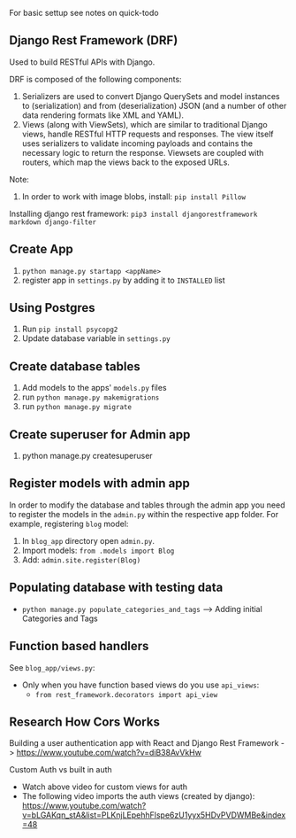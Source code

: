 For basic settup see notes on quick-todo

## Django Rest Framework (DRF)

Used to build RESTful APIs with Django.

DRF is composed of the following components:

1. Serializers are used to convert Django QuerySets and model instances to (serialization) and from (deserialization) JSON (and a number of other data rendering formats like XML and YAML).
2. Views (along with ViewSets), which are similar to traditional Django views, handle RESTful HTTP requests and responses. The view itself uses serializers to validate incoming payloads and contains the necessary logic to return the response. Viewsets are coupled with routers, which map the views back to the exposed URLs.

Note:

1. In order to work with image blobs, install:
   `pip install Pillow`

Installing django rest framework:
`pip3 install djangorestframework markdown django-filter`

## Create App

1. `python manage.py startapp <appName>`
2. register app in `settings.py` by adding it to `INSTALLED` list

## Using Postgres

1. Run `pip install psycopg2`
2. Update database variable in `settings.py`

## Create database tables

1. Add models to the apps' `models.py` files
2. run `python manage.py makemigrations`
3. run `python manage.py migrate`

## Create superuser for Admin app

1. python manage.py createsuperuser

## Register models with admin app

In order to modify the database and tables through the admin app you need to register the models in the `admin.py` within the respective app folder. For example, registering `blog` model:

1. In `blog_app` directory open `admin.py`.
2. Import models: `from .models import Blog`
3. Add: `admin.site.register(Blog)`

## Populating database with testing data

- `python manage.py populate_categories_and_tags` --> Adding initial Categories and Tags

## Function based handlers

See `blog_app/views.py`:

- Only when you have function based views do you use `api_views`:
  - `from rest_framework.decorators import api_view`

## Research How Cors Works

Building a user authentication app with React and Django Rest Framework -> https://www.youtube.com/watch?v=diB38AvVkHw

Custom Auth vs built in auth

- Watch above video for custom views for auth
- The following video imports the auth views (created by django): https://www.youtube.com/watch?v=bLGAKqn_stA&list=PLKnjLEpehhFlspe6zU1yyx5HDvPVDWMBe&index=48

